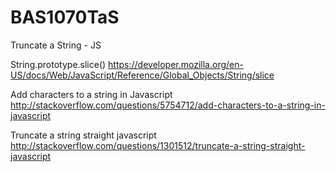 # BAS1070TaS
Truncate a String - JS

String.prototype.slice()
https://developer.mozilla.org/en-US/docs/Web/JavaScript/Reference/Global_Objects/String/slice

Add characters to a string in Javascript
http://stackoverflow.com/questions/5754712/add-characters-to-a-string-in-javascript

Truncate a string straight javascript
http://stackoverflow.com/questions/1301512/truncate-a-string-straight-javascript


